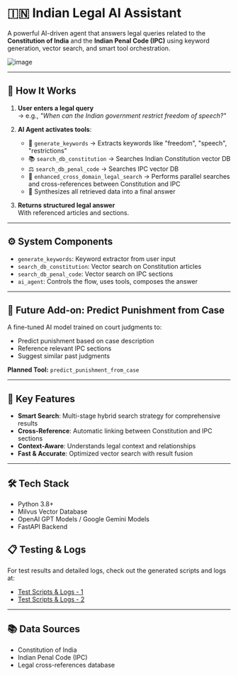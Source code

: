 # 🇮🇳 Indian Legal AI Assistant

A powerful AI-driven agent that answers legal queries related to the **Constitution of India** and the **Indian Penal Code (IPC)** using keyword generation, vector search, and smart tool orchestration.

![image](https://github.com/user-attachments/assets/5c679ff6-f1ca-43ad-b6ac-dd16cc91bc92)

---

## 🧠 How It Works

1. **User enters a legal query**  
   → e.g., *"When can the Indian government restrict freedom of speech?"*

2. **AI Agent activates tools**:
   - 🔑 `generate_keywords` → Extracts keywords like "freedom", "speech", "restrictions"
   - 📚 `search_db_constitution` → Searches Indian Constitution vector DB
   - ⚖️ `search_db_penal_code` → Searches IPC vector DB
   - 🔄 `enhanced_cross_domain_legal_search` → Performs parallel searches and cross-references between Constitution and IPC
   - 🔄 Synthesizes all retrieved data into a final answer

3. **Returns structured legal answer**  
   With referenced articles and sections.

---

## ⚙️ System Components

- `generate_keywords`: Keyword extractor from user input
- `search_db_constitution`: Vector search on Constitution articles
- `search_db_penal_code`: Vector search on IPC sections
- `ai_agent`: Controls the flow, uses tools, composes the answer

---

## 🔮 Future Add-on: Predict Punishment from Case

A fine-tuned AI model trained on court judgments to:

- Predict punishment based on case description
- Reference relevant IPC sections
- Suggest similar past judgments

**Planned Tool:** `predict_punishment_from_case`

---

## 🚀 Key Features

- **Smart Search**: Multi-stage hybrid search strategy for comprehensive results
- **Cross-Reference**: Automatic linking between Constitution and IPC sections
- **Context-Aware**: Understands legal context and relationships
- **Fast & Accurate**: Optimized vector search with result fusion

---

## 🛠️ Tech Stack

- Python 3.8+
- Milvus Vector Database
- OpenAI GPT Models / Google Gemini Models
- FastAPI Backend

## 📋 Testing & Logs

For test results and detailed logs, check out the generated scripts and logs at:
- [Test Scripts & Logs - 1](https://github.com/akash-d-dev/AI-LegalHelp-Constution-IPC/tree/main/backend/agent_system/admin/scripts/generated)
- [Test Scripts & Logs - 2](https://github.com/akash-d-dev/AI-LegalHelp-Constution-IPC/tree/main/backend/generated)

---

## 📚 Data Sources

- Constitution of India
- Indian Penal Code (IPC)
- Legal cross-references database
